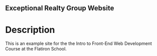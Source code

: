Exceptional Realty Group Website
---

# Description
This is an example site for the the Intro to Front-End Web Development Course at the Flatiron School.

